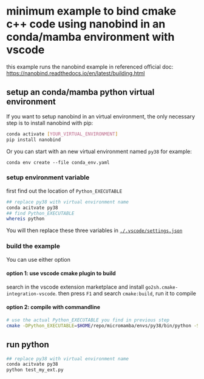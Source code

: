# minimum example to bind cmake c++ code using nanobind in an conda/mamba environment with vscode

this example runs the nanobind example in referenced official doc: https://nanobind.readthedocs.io/en/latest/building.html

## setup an conda/mamba python virtual environment

If you want to setup nanobind in an virtual environment, the only necessary step is to install nanobind with pip:

```bash
conda activate [YOUR_VIRTUAL_ENVIRONMENT]
pip install nanobind
```

Or you can start with an new virtual environment named `py38` for example:
```
conda env create --file conda_env.yaml
```

### setup environment variable
first find out the location of `Python_EXECUTABLE`
```bash
## replace py38 with virtual environment name
conda acitvate py38
## find Python_EXECUTABLE
whereis python
```

<!-- first find out the location of `Python_EXECUTABLE`
, `PYTHON_LIBRARY` and `PYTHON_INCLUDE_DIR` inside your virtual environment (`py38` for example):

```bash
## replace py38 with virtual environment name
conda acitvate py38
## find Python_EXECUTABLE
whereis python

## find PYTHON_LIBRARY
echo $CONDA_PREFIX/lib/libpython3.so
## use ...libpython3.so

## find PYTHON_INCLUDE_DIR
echo $CONDA_PREFIX/include
``` -->

You will then replace these three variables in [`./.vscode/settings.json`](./.vscode/settings.json)

### build the example
You can use either option

#### option 1: use vscode cmake plugin to build
search in the vscode extension marketplace and install `go2sh.cmake-integration-vscode`.
then press `F1` and search `cmake:build`, run it to compile

#### option 2: compile with commandline
```bash
# use the actual Python_EXECUTABLE you find in previous step
cmake -DPython_EXECUTABLE=$HOME/repo/micromamba/envs/py38/bin/python -S$(pwd) -B$(pwd)/build -G Ninja
```

## run python

```bash
## replace py38 with virtual environment name
conda acitvate py38
python test_my_ext.py
```